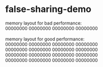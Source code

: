 # false-sharing-demo

memory layout for bad performance:<br>
00000000 00000000 00000000 00000000<br>
<br>
memory layout for good performance:<br>
00000000 00000000 00000000 00000000<br>
00000000 00000000 00000000 00000000<br>
00000000 00000000 00000000 00000000<br>
00000000 00000000 00000000 00000000<br>